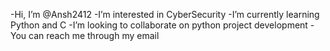 -Hi, I’m @Ansh2412
-I’m interested in CyberSecurity
-I’m currently learning Python and C
-I’m looking to collaborate on python project development
-You can reach me through my email

<!---
Ansh2412/Ansh2412 is a ✨ special ✨ repository because its `README.md` (this file) appears on your GitHub profile.
You can click the Preview link to take a look at your changes.
--->
